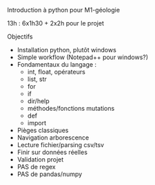 Introduction à python pour M1-géologie

13h : 6x1h30 + 2x2h pour le projet

Objectifs
- Installation python, plutôt windows
- Simple workflow (Notepad++ pour windows?)
- Fondamentaux du langage :
    - int, float, opérateurs
    - list, str
    - for
    - if
    - dir/help
    - méthodes/fonctions mutations
    - def
    - import
- Pièges classiques
- Navigation arborescence
- Lecture fichier/parsing csv/tsv
- Finir sur données réelles
- Validation projet
- PAS de regex
- PAS de pandas/numpy
